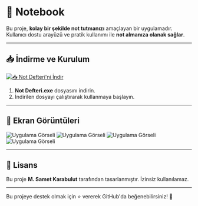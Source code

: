 # 🚀 Notebook

Bu proje, **kolay bir şekilde not tutmanızı** amaçlayan bir uygulamadır. Kullanıcı dostu arayüzü ve pratik kullanımı ile **not almanıza olanak sağlar**.

---

## 📥 İndirme ve Kurulum

[![📥 Not Defteri'ni İndir](https://img.shields.io/badge/📥%20İndir-Not%20Defteri.exe-blue)](https://sametkarabulut.com/Uygulamalar/notdefteri.exe)

1. **Not Defteri.exe** dosyasını indirin.
2. İndirilen dosyayı çalıştırarak kullanmaya başlayın.

---

## 📸 Ekran Görüntüleri

![Uygulama Görseli](https://sametkarabulut.com/wp-content/uploads/2025/02/Ekran-goruntusu-2025-02-19-124625.png)
![Uygulama Görseli](https://sametkarabulut.com/wp-content/uploads/2025/02/Ekran-goruntusu-2025-02-19-124633.png)
![Uygulama Görseli](https://sametkarabulut.com/wp-content/uploads/2025/02/Ekran-goruntusu-2025-02-19-130112.png)
![Uygulama Görseli](https://sametkarabulut.com/wp-content/uploads/2025/02/Ekran-goruntusu-2025-02-19-130123.png)

---

## 📜 Lisans

Bu proje **M. Samet Karabulut** tarafından tasarlanmıştır. İzinsiz kullanılamaz.

---

Bu projeye destek olmak için ⭐ vererek GitHub'da beğenebilirsiniz! 🚀
